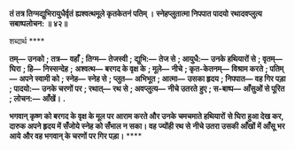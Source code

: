 **तं तत्र तिग्मद्युभिरायुधैर्वृतं** **ह्यश्वत्थमूले कृतकेतनं पतिम् ।** **स्नेहप्लुतात्मा निपपात पादयो** **रथादवप्लुत्य सबाष्पलोचन: ॥ ४२॥** 

शब्दार्थ **** 

**तम्—** **उनको** **; तत्र—** **वहाँ** **; तिग्म—** **तेजस्वी** **; द्युभि:—** **तेज से** **; आयुधै:—** **उनके हथियारों से** **; वृतम्—** **घिरा** **; हि—** **निस्सन्देह** **;** **अश्वत्थ—** **बरगद के वृक्ष के** **; मूले—** **नीचे** **; कृत-केतनम्—** **विश्राम करते** **; पतिम्—** **अपने स्वामी को** **; स्नेह—** **स्नेह से** **; प्लुत—** **अभिभूत** **; आत्मा—** **उसका हृदय** **; निपपात—** **वह गिर पड़ा** **; पादयो:—** **उनके चरणों पर** **; रथात्—** **रथ से** **; अवप्लुत्य—** **नीचे उतरते** **हुए** **; स-बाष्प—** **आँसुओं से पूरित** **; लोचन:—** **आँखें।** **.** 

**भगवान् कृष्ण को बरगद के वृक्ष के मूल पर आराम करते और उनके चमचमाते हथियारों** **से घिरा हुआ देख कर, दारुक अपने हृदय में सँजोये स्नेह को सँभाल न सका। वह ज्योंही रथ से** **नीचे उतरा उसकी आँखों में आँसू भर आये और वह भगवान् के चरणों पर गिर पड़ा।** **** 